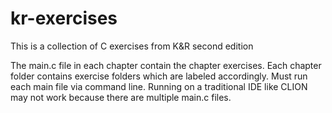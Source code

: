 # kr-exercises
This is a collection of C exercises from K&amp;R second edition

The main.c file in each chapter contain the chapter exercises. Each chapter folder contains exercise folders which are labeled accordingly. Must run each main file via command line. Running on a traditional IDE like CLION may not work because there are multiple main.c files.
